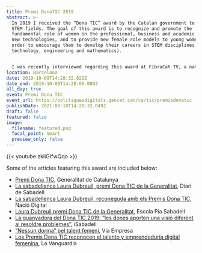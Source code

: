 ```yaml
---
title: Premi DonaTIC 2019
abstract: >-
  In 2019 I received the “Dona TIC” award by the Catalan government to women in
  STEM fields. The goal of this award is to recognize and promote the
  fundamental role of women in the professional, business and academic world of
  new technologies, and to provide new female role models to young women in
  order to encourage them to develop their careers in STEM disciplines (science,
  technology, engineering and mathematics).


  I was recently interviewed regarding this award at FibraCat TV, a national Catalan TV channel promoting the role of women in technology: 
location: Barcelona
date: 2019-10-09T14:28:32.029Z
date_end: 2019-10-09T14:28:00.000Z
all_day: true
event: Premi Dona TIC
event_url: https://politiquesdigitals.gencat.cat/ca/tic/premisdonatic
publishDate: 2021-08-18T14:28:32.049Z
draft: false
featured: false
image:
  filename: featured.png
  focal_point: Smart
  preview_only: false
---
```

{{< youtube zkiiGIfwQqo >}}





Some of the articles featuring this award are included below:

* [Premi Dona TIC,](http://politiquesdigitals.gencat.cat/ca/tic/premisdonatic/guardonades-edicions-anteriors/guardonades-edicio-2019/) Generalitat de Catalunya
* [La sabadellenca Laura Dubreuil, premi Dona TIC de la Generalitat](https://www.diaridesabadell.com/2019/10/09/laura-dubreuil-escola-pia-premi-dona-tic-generalitat/), Diari de Sabadell
* [​La sabadellenca Laura Dubreuil, reconeguda amb els Premis Dona TIC](https://www.naciodigital.cat/sabadell/noticia/26922/sabadellenca/laura/dubreuil/reconeguda/amb/premis/dona/tic), Nació Digital
* [Laura Dubreuil premi Dona TIC de la Generalitat](http://sabadell.escolapia.cat/2019/10/laura-dubreuil-premi-dona-tic-de-la.html), Escola Pia Sabadell
* [La guanyadora del Dona TIC 2019: “les dones aporten una visió diferent al resoldre problemes”,](https://www.isabadell.cat/sabadell/societat/tecnologia-societat/la-guanyadora-del-dona-tic-2019-les-dones-aporten-una-visio-diferent-en-la-resolucio-de-problemes/) iSabadell
* [“Nessun dorma” pel talent femení](https://www.viaempresa.cat/empresa/premis-dona-tic-2019_2074815_102.html), Via Empresa
* [Los Premis Dona TIC reconocen el talento y emprendeduría digital femenina](https://www.lavanguardia.com/vida/20191008/47875561376/catalunya-los-premis-dona-tic-reconocen-el-talento-y-emprendeduria-digital-femenina.html), La Vanguardia